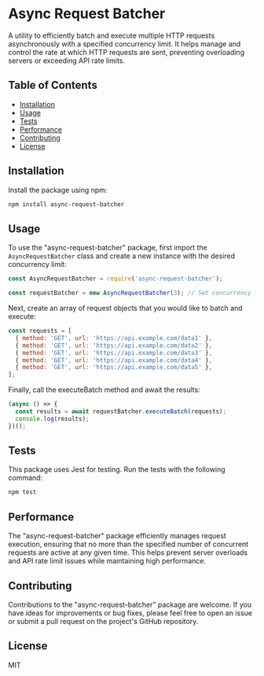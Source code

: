 # Async Request Batcher

A utility to efficiently batch and execute multiple HTTP requests asynchronously with a specified concurrency limit. It helps manage and control the rate at which HTTP requests are sent, preventing overloading servers or exceeding API rate limits.

## Table of Contents

- [Installation](#installation)
- [Usage](#usage)
- [Tests](#tests)
- [Performance](#performance)
- [Contributing](#contributing)
- [License](#license)

## Installation

Install the package using npm:

```bash
npm install async-request-batcher
```

## Usage

To use the "async-request-batcher" package, first import the `AsyncRequestBatcher` class and create a new instance with the desired concurrency limit:

```javascript
const AsyncRequestBatcher = require('async-request-batcher');

const requestBatcher = new AsyncRequestBatcher(3); // Set concurrency limit to 3
```

Next, create an array of request objects that you would like to batch and execute:

```javascript
const requests = [
  { method: 'GET', url: 'https://api.example.com/data1' },
  { method: 'GET', url: 'https://api.example.com/data2' },
  { method: 'GET', url: 'https://api.example.com/data3' },
  { method: 'GET', url: 'https://api.example.com/data4' },
  { method: 'GET', url: 'https://api.example.com/data5' },
];
```

Finally, call the executeBatch method and await the results:

```javascript
(async () => {
  const results = await requestBatcher.executeBatch(requests);
  console.log(results);
})();
```

## Tests

This package uses Jest for testing. Run the tests with the following command:

```bash
npm test
```

## Performance

The "async-request-batcher" package efficiently manages request execution, ensuring that no more than the specified number of concurrent requests are active at any given time. This helps prevent server overloads and API rate limit issues while maintaining high performance.

## Contributing

Contributions to the "async-request-batcher" package are welcome. If you have ideas for improvements or bug fixes, please feel free to open an issue or submit a pull request on the project's GitHub repository.

## License

MIT
